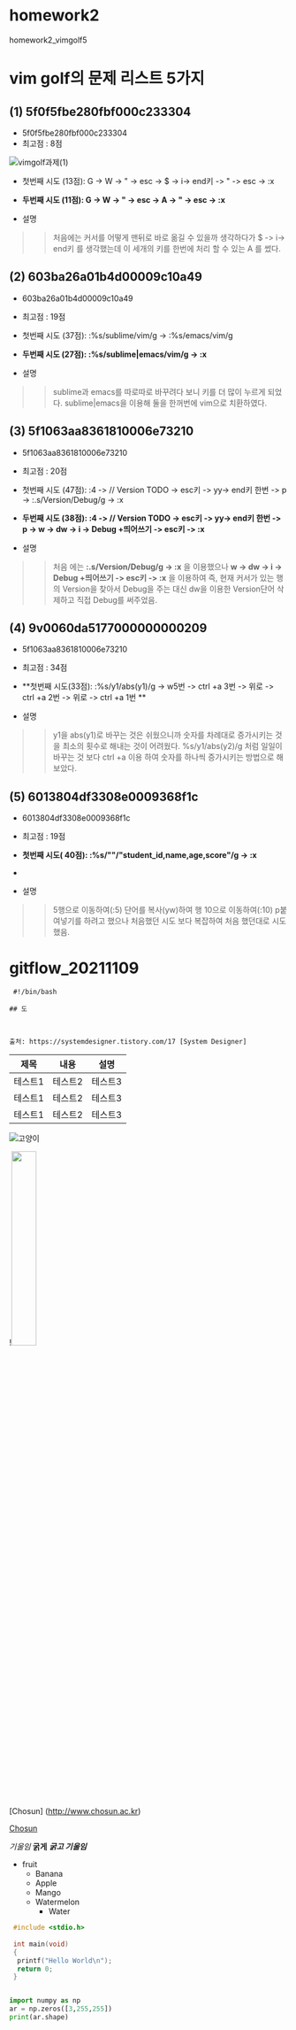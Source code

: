 # homework2
homework2_vimgolf5

# vim golf의 문제 리스트 5가지
## (1)  5f0f5fbe280fbf000c233304
* 5f0f5fbe280fbf000c233304
* 최고점 : 8점


![vimgolf과제(1)](https://user-images.githubusercontent.com/94296757/144639918-2abcafa8-332c-47de-a311-89e63c9e4db9.gif)

* 첫번째 시도 (13점): G -> W -> " -> esc -> $ -> i-> end키 -> " -> esc -> :x 
* **두번째 시도 (11점): G -> W -> " -> esc -> A -> " -> esc -> :x**

* 설명 
>>처음에는 커서를 어떻게 맨뒤로 바로 옮길 수 있을까 생각하다가 $ -> i-> end키 를 생각했는데
이 세개의 키를 한번에 처리 할 수 있는 A 를 썼다.


## (2) 603ba26a01b4d00009c10a49

*  603ba26a01b4d00009c10a49
* 최고점 : 19점
* 첫번째 시도 (37점): :%s/sublime/vim/g -> :%s/emacs/vim/g
* **두번째 시도 (27점): :%s/sublime\|emacs/vim/g -> :x**


* 설명 
>> sublime과 emacs를 따로따로 바꾸려다 보니 키를 더 많이 누르게 되었다.
>> sublime\|emacs을 이용해 둘을 한꺼번에 vim으로 치환하였다.

## (3)  5f1063aa8361810006e73210
*  5f1063aa8361810006e73210
* 최고점 : 20점

* 첫번째 시도 (47점): :4 -> // Version TODO -> esc키 -> yy-> end키 한번 -> p -> :.s/Version/Debug/g -> :x
 
* **두번째 시도 (38점): :4 -> // Version TODO -> esc키 -> yy-> end키 한번 -> p -> w -> dw -> i -> Debug +띄어쓰기 -> esc키 -> :x**

* 설명 
>>처음 에는 **:.s/Version/Debug/g -> :x** 을 이용했으나  **w -> dw -> i -> Debug +띄어쓰기 -> esc키 -> :x** 을 이용하여
>>즉, 현재 커서가 있는 행의 Version을 찾아서 Debug을 주는 대신
>> dw을 이용한 Version단어 삭제하고 직접 Debug를 써주었음.

## (4) 9v0060da5177000000000209
*  5f1063aa8361810006e73210
* 최고점 : 34점

* **첫번째 시도(33점): :%s/y1/abs(y1)/g -> w5번 -> ctrl +a  3번 -> 위로 -> ctrl +a  2번 -> 위로 -> ctrl +a  1번  **

* 설명 
>> y1을 abs(y1)로 바꾸는 것은 쉬웠으니까
>> 숫자를 차례대로 증가시키는 것을 최소의 횟수로 해내는 것이 어려웠다.
>> %s/y1/abs(y2)/g 처럼 일일이 바꾸는 것 보다 ctrl +a 이용 하여 숫자를 하나씩 증가시키는 방법으로 해보았다.
>> 
## (5)  6013804df3308e0009368f1c
*  6013804df3308e0009368f1c
* 최고점 : 19점

* **첫번째 시도( 40점): :%s/""/"student_id,name,age,score"/g -> :x**
* 
* 설명 
>> 5행으로 이동하여(:5) 단어를 복사(yw)하여 행 10으로 이동하여(:10) p붙여넣기를 하려고 했으나
>> 처음했던 시도 보다 복잡하여 처음 했던대로 시도했음.
###

# gitflow_20211109


```
 #!/bin/bash

## 도



출처: https://systemdesigner.tistory.com/17 [System Designer]
```

|제목|내용|설명|
|-----|---|---|
|테스트1|테스트2|테스트3|
|테스트1|테스트2|테스트3|
|테스트1|테스트2|테스트3|



![고양이](https://user-images.githubusercontent.com/94296757/142394490-4152f9c0-8d93-48b1-b79d-ec05a55b92f6.jpg)

!<img src="https://user-images.githubusercontent.com/94296757/142394490-4152f9c0-8d93-48b1-b79d-ec05a55b92f6.jpg" width="30%" height = "30%">



[Chosun] (http://www.chosun.ac.kr)

[Chosun](http://www.chosun.ac.kr "Chosun University")


*기울임*
**굵게**
***굵고 기울임***

* fruit
  * Banana
  * Apple
  * Mango
  * Watermelon
    * Water

```c
 #include <stdio.h>
 
 int main(void)
 {
  printf("Hello World\n");
  return 0;
 }
 ```
```python

import numpy as np
ar = np.zeros([3,255,255])
print(ar.shape)

```


 
 


